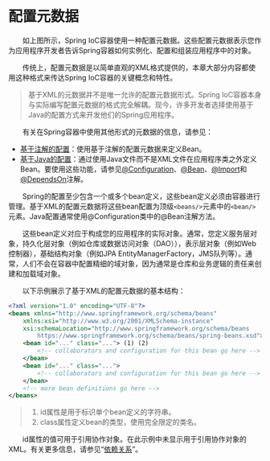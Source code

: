 # 配置元数据

&emsp;&emsp;如上图所示，Spring IoC容器使用一种配置元数据。这些配置元数据表示您作为应用程序开发者告诉Spring容器如何实例化、配置和组装应用程序中的对象。

&emsp;&emsp;传统上，配置元数据是以简单直观的XML格式提供的，本章大部分内容都使用这种格式来传达Spring IoC容器的关键概念和特性。

> 基于XML的元数据并不是唯一允许的配置元数据形式。Spring IoC容器本身与实际编写配置元数据的格式完全解耦。现今，许多开发者选择使用基于Java的配置方式来开发他们的Spring应用程序。

&emsp;&emsp;有关在Spring容器中使用其他形式的元数据的信息，请参见：

- [基于注解的配置](https://docs.spring.io/spring-framework/docs/6.0.6/reference/html/core.html#beans-annotation-config)：使用基于注解的配置元数据来定义Bean。
- [基于Java的配置](https://docs.spring.io/spring-framework/docs/6.0.6/reference/html/core.html#beans-java)：通过使用Java文件而不是XML文件在应用程序类之外定义Bean。要使用这些功能，请参见[@Configuration](https://docs.spring.io/spring-framework/docs/6.0.6/javadoc-api/org/springframework/context/annotation/Configuration.html)、[@Bean](https://docs.spring.io/spring-framework/docs/6.0.6/javadoc-api/org/springframework/context/annotation/Bean.html)、[@Import](https://docs.spring.io/spring-framework/docs/6.0.6/javadoc-api/org/springframework/context/annotation/Import.html)和[@DependsOn](https://docs.spring.io/spring-framework/docs/6.0.6/javadoc-api/org/springframework/context/annotation/DependsOn.html)注解。

&emsp;&emsp;Spring的配置至少包含一个或多个bean定义，这些bean定义必须由容器进行管理。基于XML的配置元数据将这些bean配置为顶级`<beans/>`元素中的`<bean/>`元素。Java配置通常使用@Configuration类中的@Bean注解方法。

&emsp;&emsp;这些bean定义对应于构成您的应用程序的实际对象。通常，您定义服务层对象，持久化层对象（例如仓库或数据访问对象（DAO）），表示层对象（例如Web控制器），基础结构对象（例如JPA EntityManagerFactory，JMS队列等）。通常，人们不会在容器中配置精细的域对象，因为通常是仓库和业务逻辑的责任来创建和加载域对象。

&emsp;&emsp;以下示例展示了基于XML的配置元数据的基本结构：

```xml
<?xml version="1.0" encoding="UTF-8"?>
<beans xmlns="http://www.springframework.org/schema/beans"
    xmlns:xsi="http://www.w3.org/2001/XMLSchema-instance"
    xsi:schemaLocation="http://www.springframework.org/schema/beans
        https://www.springframework.org/schema/beans/spring-beans.xsd">
    <bean id="..." class="..."> (1) (2)
        <!-- collaborators and configuration for this bean go here -->
    </bean>
    <bean id="..." class="...">
        <!-- collaborators and configuration for this bean go here -->
    </bean>
    <!-- more bean definitions go here -->
</beans>
```

> 1. id属性是用于标识单个bean定义的字符串。
> 2. class属性定义bean的类型，使用完全限定的类名。

&emsp;&emsp;id属性的值可用于引用协作对象。在此示例中未显示用于引用协作对象的XML。有关更多信息，请参见“[依赖关系](https://docs.spring.io/spring-framework/docs/6.0.6/reference/html/core.html#beans-dependencies)”。

